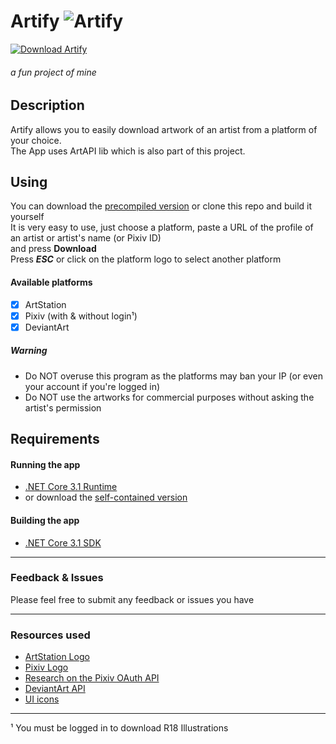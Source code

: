 # Artify ![Artify](https://raw.githubusercontent.com/sentouki/Artify/master/Artify/assets/icons/artify.png)
[![Download Artify](https://img.shields.io/sourceforge/dt/artify.svg)](https://sourceforge.net/projects/artify/files/latest/download)
###### a fun project of mine

## Description
Artify allows you to easily download artwork of an artist from a platform of your choice.  
The App uses ArtAPI lib which is also part of this project.

## Using
You can download the [precompiled version](https://github.com/sentouki/Artify/releases) or clone this repo and build it yourself  
It is very easy to use, just choose a platform, paste a URL of the profile of an artist or artist's name (or Pixiv ID)  
and press **Download**    
Press ***ESC*** or click on the platform logo to select another platform

#### Available platforms
- [x] ArtStation
- [x] Pixiv (with & without login¹)
- [x] DeviantArt

##### Warning  
- Do NOT overuse this program as the platforms may ban your IP (or even your account if you're logged in)
- Do NOT use the artworks for commercial purposes without asking the artist's permission

## Requirements

#### Running the app
- [.NET Core 3.1 Runtime](https://dotnet.microsoft.com/download/visual-studio-sdks)
- or download the [self-contained version](https://github.com/sentouki/Artify/releases/download/v1.5.1/Artify_v1.5.1.selfcontained.zip)

#### Building the app
- [.NET Core 3.1 SDK](https://dotnet.microsoft.com/download/visual-studio-sdks)
-------------------
### Feedback & Issues
Please feel free to submit any feedback or issues you have  

-------------------
### Resources used
- [ArtStation Logo](https://www.artstation.com/about/logo)
- [Pixiv Logo](https://commons.wikimedia.org/wiki/File:Pixiv_Icon.svg)
- [Research on the Pixiv OAuth API](https://github.com/azuline/pixiv-api)
- [DeviantArt API](https://www.deviantart.com/developers/http/v1/20200519)
- [UI icons](https://material.io/resources/icons/)
-------------------

¹ You must be logged in to download R18 Illustrations
